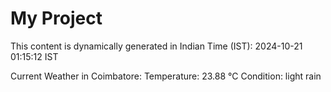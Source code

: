 # My Project

This content is dynamically generated in Indian Time (IST): 2024-10-21 01:15:12 IST


Current Weather in Coimbatore:
Temperature: 23.88 °C
Condition: light rain
